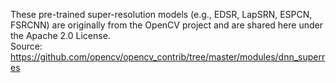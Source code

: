 These pre-trained super-resolution models (e.g., EDSR, LapSRN, ESPCN, FSRCNN) are originally from the OpenCV project and are shared here under the Apache 2.0 License.  
Source: https://github.com/opencv/opencv_contrib/tree/master/modules/dnn_superres
